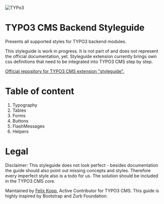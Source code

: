 ![TYPo3](http://typo3.org/typo3conf/ext/t3org_template/i/typo3-logo.png)


TYPO3 CMS Backend Styleguide
============================

Presents all supported styles for TYPO3 backend modules.

This styleguide is work in progress. It is not part of and does not represent the official documentation, yet.
Styleguide extension currently brings own css definitions that need to be integrated into TYPO3 CMS step by step.

<a href="http://typo3.org/extensions/repository/view/styleguide" target="_blank">Official repository for TYPO3 CMS extension "styleguide".</a>

# Table of content

1. Typography
2. Tables
3. Forms
4. Buttons
5. FlashMessages
6. Helpers

# Legal

Disclaimer: This styleguide does not look perfect - besides documentation the guide should also point out missing concepts and styles.
Therefore every imperfect style also is a todo for us. The solution should be included in the TYPO3 CMS core.

Maintained by <a href="https://twitter.com/7elix" target="_blank">Felix Kopp</a>, Active Contributor for TYPO3 CMS.
This guide is highly inspired by Bootstrap and Zurb Foundation.

